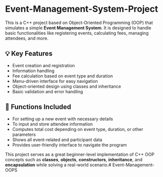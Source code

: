 # Event-Management-System-Project

This is a C++ project based on Object-Oriented Programming (OOP) that simulates a simple **Event Management System**. It is designed to handle basic functionalities like registering events, calculating fees, managing attendees, and more.

## 💡 Key Features

- Event creation and registration
- Information handling
- Fee calculation based on event type and duration
- Menu-driven interface for easy navigation
- Object-oriented design using classes and inheritance
- Basic validation and error handling

## 🧩 Functions Included

- For setting up a new event with necessary details
- To input and store attendee information
- Computes total cost depending on event type, duration, or other parameters
- Shows all event-related and participant data
- Provides user-friendly interface to navigate the program

This project serves as a great beginner-level implementation of C++ OOP concepts such as **classes**, **objects**, **constructors**, **inheritance**, and **encapsulation** while solving a real-world scenario.# Event-Management-OOPS
